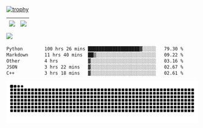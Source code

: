 [![trophy](https://github-profile-trophy.vercel.app/?username=ocss884&column=7)](https://github.com/ocss884)

| <img align="center" src="https://github-readme-stats.vercel.app/api?username=ocss884&show_icons=true&hide_border=true" /> | <img align="center" src="https://github-readme-streak-stats.herokuapp.com?user=ocss884&hide_border=true&date_format=M%20j%5B%2C%20Y%5D&ring=7EDDCF&fire=7EDDCF" /> |
| ------------------------------------------------------------ | ------------------------------------------------------------ |

![](https://komarev.com/ghpvc/?username=ocss884&color=brightgreen)

<!--START_SECTION:waka-->

```text
Python        100 hrs 26 mins ███████████████████▓░░░░░   79.30 %
Markdown      11 hrs 40 mins  ██▒░░░░░░░░░░░░░░░░░░░░░░   09.22 %
Other         4 hrs           ▓░░░░░░░░░░░░░░░░░░░░░░░░   03.16 %
JSON          3 hrs 22 mins   ▓░░░░░░░░░░░░░░░░░░░░░░░░   02.67 %
C++           3 hrs 18 mins   ▓░░░░░░░░░░░░░░░░░░░░░░░░   02.61 %
```

<!--END_SECTION:waka-->

<p align="center">
   <img src="https://github.com/ocss884/ocss884/blob/output/github-snake.svg" alt="snake">
</p>
